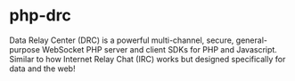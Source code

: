 # php-drc
Data Relay Center (DRC) is a powerful multi-channel, secure, general-purpose WebSocket PHP server and client SDKs for PHP and Javascript.  Similar to how Internet Relay Chat (IRC) works but designed specifically for data and the web!
